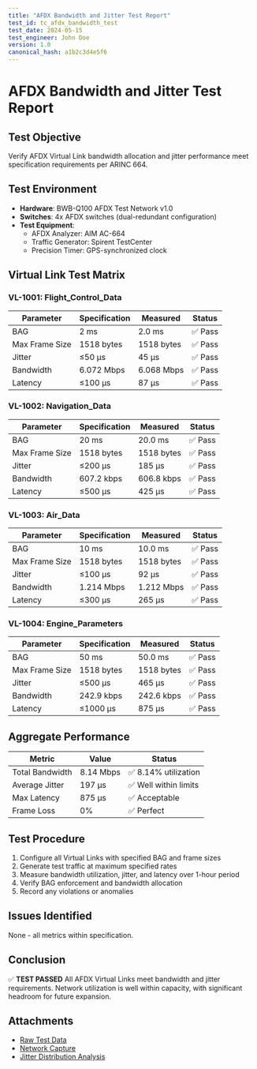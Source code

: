 ```yaml
---
title: "AFDX Bandwidth and Jitter Test Report"
test_id: tc_afdx_bandwidth_test
test_date: 2024-05-15
test_engineer: John Doe
version: 1.0
canonical_hash: a1b2c3d4e5f6
---
```


# AFDX Bandwidth and Jitter Test Report

## Test Objective
Verify AFDX Virtual Link bandwidth allocation and jitter performance meet specification requirements per ARINC 664.

## Test Environment
- **Hardware**: BWB-Q100 AFDX Test Network v1.0
- **Switches**: 4x AFDX switches (dual-redundant configuration)
- **Test Equipment**:
  - AFDX Analyzer: AIM AC-664
  - Traffic Generator: Spirent TestCenter
  - Precision Timer: GPS-synchronized clock

## Virtual Link Test Matrix

### VL-1001: Flight_Control_Data
| Parameter | Specification | Measured | Status |
|-----------|---------------|-----------|--------|
| BAG | 2 ms | 2.0 ms | ✅ Pass |
| Max Frame Size | 1518 bytes | 1518 bytes | ✅ Pass |
| Jitter | ≤50 µs | 45 µs | ✅ Pass |
| Bandwidth | 6.072 Mbps | 6.068 Mbps | ✅ Pass |
| Latency | ≤100 µs | 87 µs | ✅ Pass |

### VL-1002: Navigation_Data
| Parameter | Specification | Measured | Status |
|-----------|---------------|-----------|--------|
| BAG | 20 ms | 20.0 ms | ✅ Pass |
| Max Frame Size | 1518 bytes | 1518 bytes | ✅ Pass |
| Jitter | ≤200 µs | 185 µs | ✅ Pass |
| Bandwidth | 607.2 kbps | 606.8 kbps | ✅ Pass |
| Latency | ≤500 µs | 425 µs | ✅ Pass |

### VL-1003: Air_Data
| Parameter | Specification | Measured | Status |
|-----------|---------------|-----------|--------|
| BAG | 10 ms | 10.0 ms | ✅ Pass |
| Max Frame Size | 1518 bytes | 1518 bytes | ✅ Pass |
| Jitter | ≤100 µs | 92 µs | ✅ Pass |
| Bandwidth | 1.214 Mbps | 1.212 Mbps | ✅ Pass |
| Latency | ≤300 µs | 265 µs | ✅ Pass |

### VL-1004: Engine_Parameters
| Parameter | Specification | Measured | Status |
|-----------|---------------|-----------|--------|
| BAG | 50 ms | 50.0 ms | ✅ Pass |
| Max Frame Size | 1518 bytes | 1518 bytes | ✅ Pass |
| Jitter | ≤500 µs | 465 µs | ✅ Pass |
| Bandwidth | 242.9 kbps | 242.6 kbps | ✅ Pass |
| Latency | ≤1000 µs | 875 µs | ✅ Pass |

## Aggregate Performance
| Metric | Value | Status |
|--------|-------|--------|
| Total Bandwidth | 8.14 Mbps | ✅ 8.14% utilization |
| Average Jitter | 197 µs | ✅ Well within limits |
| Max Latency | 875 µs | ✅ Acceptable |
| Frame Loss | 0% | ✅ Perfect |

## Test Procedure
1. Configure all Virtual Links with specified BAG and frame sizes
2. Generate test traffic at maximum specified rates
3. Measure bandwidth utilization, jitter, and latency over 1-hour period
4. Verify BAG enforcement and bandwidth allocation
5. Record any violations or anomalies

## Issues Identified
None - all metrics within specification.

## Conclusion
✅ **TEST PASSED**
All AFDX Virtual Links meet bandwidth and jitter requirements. Network utilization is well within capacity, with significant headroom for future expansion.

## Attachments
- [Raw Test Data](attachments/bandwidth_test_20240515.csv)
- [Network Capture](attachments/bandwidth_test_20240515.pcap)
- [Jitter Distribution Analysis](attachments/jitter_distribution_20240515.pdf)
